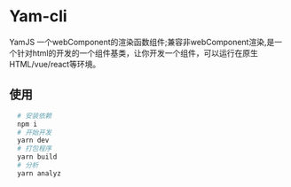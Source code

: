 # Yam-cli 

YamJS 一个webComponent的渲染函数组件;兼容非webComponent渲染,是一个针对html的开发的一个组件基类，让你开发一个组件，可以运行在原生HTML/vue/react等环境。

## 使用

```bash 
  # 安装依赖
  npm i 
  # 开始开发
  yarn dev
  # 打包程序
  yarn build
  # 分析
  yarn analyz
```
